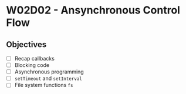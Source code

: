 # W02D02 - Ansynchronous Control Flow

## Objectives
- [ ] Recap callbacks
- [ ] Blocking code
- [ ] Asynchronous programming
- [ ] `setTimeout` and `setInterval`
- [ ] File system functions `fs`
